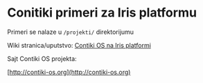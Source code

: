 Conitiki primeri za Iris platformu
==================================

Primeri se nalaze u `/projekti/` direktorijumu

Wiki stranica/uputstvo: [Contiki OS na Iris platformi](https://github.com/bulajicm/contiki-iris-examples/wiki)

Sajt Contiki OS projekta:

[http://contiki-os.org](http://contiki-os.org)
